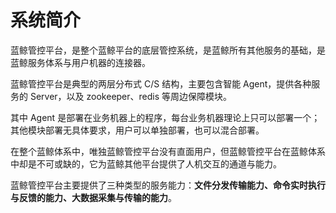 # 系统简介

蓝鲸管控平台，是整个蓝鲸平台的底层管控系统，是蓝鲸所有其他服务的基础，是蓝鲸服务体系与用户机器的连接器。

蓝鲸管控平台是典型的两层分布式 C/S 结构，主要包含智能 Agent，提供各种服务的 Server，以及 zookeeper、redis 等周边保障模块。

其中 Agent 是部署在业务机器上的程序，每台业务机器理论上只可以部署一个；其他模块部署无具体要求，用户可以单独部署，也可以混合部署。

在整个蓝鲸体系中，唯独蓝鲸管控平台没有直面用户，但蓝鲸管控平台在蓝鲸体系中却是不可或缺的，它为蓝鲸其他平台提供了人机交互的通道与能力。

蓝鲸管控平台主要提供了三种类型的服务能力：**文件分发传输能力、命令实时执行与反馈的能力、大数据采集与传输的能力**。
